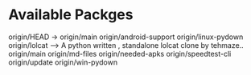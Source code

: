 # Available Packges
origin/HEAD -> origin/main
origin/android-support
origin/linux-pydown
origin/lolcat -->  A python written , standalone lolcat clone by tehmaze..
origin/main
origin/md-files
origin/needed-apks
origin/speedtest-cli
origin/update
origin/win-pydown

